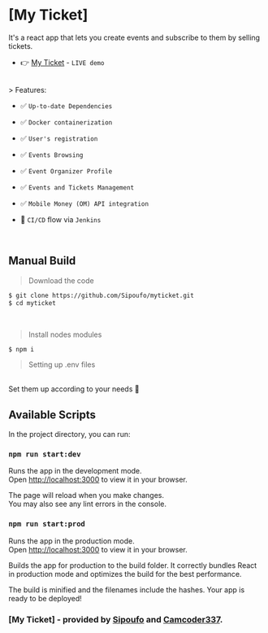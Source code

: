 # [My Ticket]

It's a react app that lets you create events and subscribe to them by selling tickets. 

- 👉 [My Ticket](https://) - `LIVE demo`


<br />
> Features:

- ✅ `Up-to-date Dependencies`

- ✅ `Docker containerization`

- ✅ `User's registration`

- ✅ `Events Browsing`

- ✅ `Event Organizer Profile`

- ✅ `Events and Tickets Management`

- ✅ `Mobile Money (OM) API integration`

- 🚀 `CI/CD` flow via `Jenkins`

<br />

## Manual Build
> Download the code
```bash
$ git clone https://github.com/Sipoufo/myticket.git
$ cd myticket
```
<br />

> Install nodes modules
```bash
$ npm i
```

> Setting up .env files
<br />
Set them up according to your needs 🙂


## Available Scripts

In the project directory, you can run:

### `npm run start:dev`

Runs the app in the development mode.\
Open [http://localhost:3000](http://localhost:3000) to view it in your browser.

The page will reload when you make changes.\
You may also see any lint errors in the console.

### `npm run start:prod`
Runs the app in the production mode.\
Open [http://localhost:3000](http://localhost:3000) to view it in your browser.

Builds the app for production to the build folder.
It correctly bundles React in production mode and optimizes the build for the best performance.

The build is minified and the filenames include the hashes.
Your app is ready to be deployed!

### [My Ticket] - provided by **[Sipoufo](https://github.com/Sipoufo)** and **[Camcoder337](https://ftdev.me/)**.